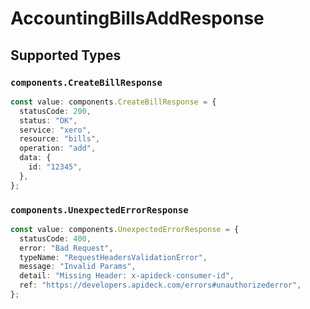 # AccountingBillsAddResponse


## Supported Types

### `components.CreateBillResponse`

```typescript
const value: components.CreateBillResponse = {
  statusCode: 200,
  status: "OK",
  service: "xero",
  resource: "bills",
  operation: "add",
  data: {
    id: "12345",
  },
};
```

### `components.UnexpectedErrorResponse`

```typescript
const value: components.UnexpectedErrorResponse = {
  statusCode: 400,
  error: "Bad Request",
  typeName: "RequestHeadersValidationError",
  message: "Invalid Params",
  detail: "Missing Header: x-apideck-consumer-id",
  ref: "https://developers.apideck.com/errors#unauthorizederror",
};
```

